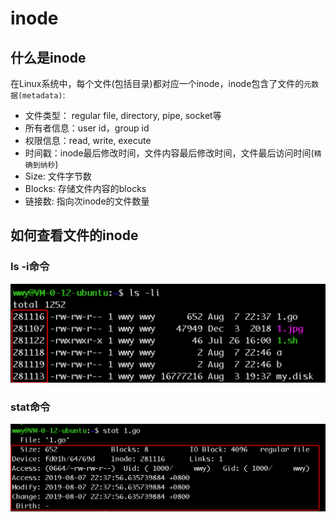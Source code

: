 # inode

## 什么是inode

在Linux系统中，每个文件(包括目录)都对应一个inode，inode包含了文件的`元数据(metadata)`:
* 文件类型： regular file, directory, pipe, socket等
* 所有者信息：user id，group id
* 权限信息：read, write, execute
* 时间戳：inode最后修改时间，文件内容最后修改时间，文件最后访问时间(`精确到纳秒`)
* Size: 文件字节数
* Blocks: 存储文件内容的blocks
* 链接数: 指向次inode的文件数量

## 如何查看文件的inode

### ls -i命令
<img src="https://github.com/grearter/blog/blob/master/inode/ls.png" />

### stat命令
<img src="https://github.com/grearter/blog/blob/master/inode/stat.png" />
